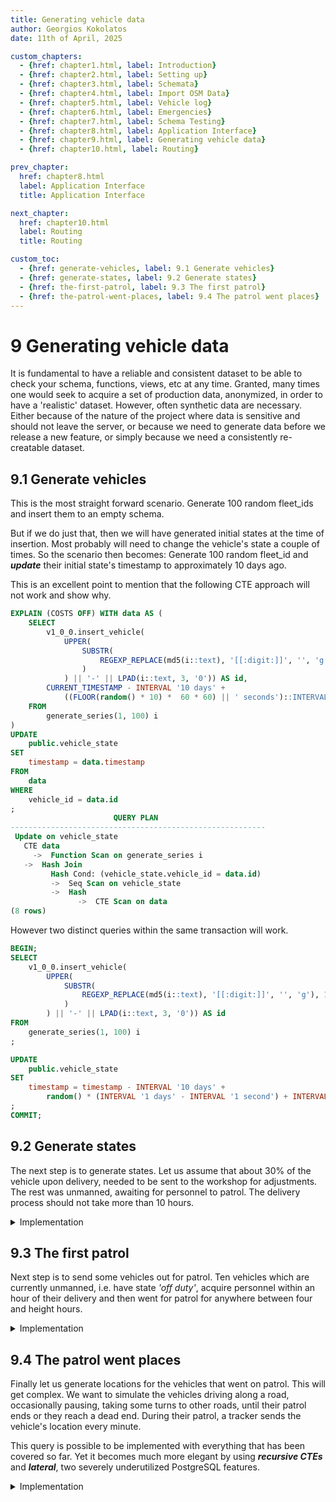 ```yaml
---
title: Generating vehicle data
author: Georgios Kokolatos
date: 11th of April, 2025

custom_chapters:
  - {href: chapter1.html, label: Introduction}
  - {href: chapter2.html, label: Setting up}
  - {href: chapter3.html, label: Schemata}
  - {href: chapter4.html, label: Import OSM Data}
  - {href: chapter5.html, label: Vehicle log}
  - {href: chapter6.html, label: Emergencies}
  - {href: chapter7.html, label: Schema Testing}
  - {href: chapter8.html, label: Application Interface}
  - {href: chapter9.html, label: Generating vehicle data}
  - {href: chapter10.html, label: Routing}

prev_chapter:
  href: chapter8.html
  label: Application Interface
  title: Application Interface

next_chapter:
  href: chapter10.html
  label: Routing
  title: Routing

custom_toc:
  - {href: generate-vehicles, label: 9.1 Generate vehicles}
  - {href: generate-states, label: 9.2 Generate states}
  - {href: the-first-patrol, label: 9.3 The first patrol}
  - {href: the-patrol-went-places, label: 9.4 The patrol went places}
---
```


# 9 Generating vehicle data

It is fundamental to have a reliable and consistent dataset to be able to check
your schema, functions, views, etc at any time. Granted, many times one would
seek to acquire a set of production data, anonymized, in order to have a
'realistic' dataset. However, often synthetic data are necessary. Either because
of the nature of the project where data is sensitive and should not leave the
server, or because we need to generate data before we release a new feature, or
simply because we need a consistently re-creatable dataset.

## 9.1 Generate vehicles

This is the most straight forward scenario. Generate 100 random fleet_ids and
insert them to an empty schema.

But if we do just that, then we will have generated initial states at the time
of insertion. Most probably will need to change the vehicle's state a couple of
times. So the scenario then becomes: Generate 100 random fleet_id and
***update*** their initial state's timestamp to approximately 10 days ago.

This is an excellent point to mention that the following CTE approach will not
work and show why.

```sql
EXPLAIN (COSTS OFF) WITH data AS (
    SELECT
        v1_0_0.insert_vehicle(
            UPPER(
                SUBSTR(
                    REGEXP_REPLACE(md5(i::text), '[[:digit:]]', '', 'g'), 1, 3
                )
            ) || '-' || LPAD(i::text, 3, '0')) AS id,
        CURRENT_TIMESTAMP - INTERVAL '10 days' +
            ((FLOOR(random() * 10) *  60 * 60) || ' seconds')::INTERVAL AS timestamp
    FROM
        generate_series(1, 100) i
)
UPDATE
    public.vehicle_state
SET
    timestamp = data.timestamp
FROM
    data
WHERE
    vehicle_id = data.id
;
                       QUERY PLAN                        
---------------------------------------------------------
 Update on vehicle_state
   CTE data
     ->  Function Scan on generate_series i
   ->  Hash Join
         Hash Cond: (vehicle_state.vehicle_id = data.id)
         ->  Seq Scan on vehicle_state
         ->  Hash
               ->  CTE Scan on data
(8 rows)

```

However two distinct queries within the same transaction will work.

```sql
BEGIN;
SELECT
	v1_0_0.insert_vehicle(
		UPPER(
			SUBSTR(
				REGEXP_REPLACE(md5(i::text), '[[:digit:]]', '', 'g'), 1, 3
			)
		) || '-' || LPAD(i::text, 3, '0')) AS id
FROM
	generate_series(1, 100) i
;

UPDATE
	public.vehicle_state
SET
	timestamp = timestamp - INTERVAL '10 days' +
		random() * (INTERVAL '1 days' - INTERVAL '1 second') + INTERVAL '1 second'
;
COMMIT;
```

## 9.2 Generate states

The next step is to generate states. Let us assume that about 30% of the
vehicle upon delivery, needed to be sent to the workshop for adjustments. The
rest was unmanned, awaiting for personnel to patrol. The delivery process should
not take more than 10 hours.

<details>
<summary>Implementation</summary>

```sql 
WITH dsample AS (
    SELECT
        vehicle_id,
        timestamp + random() * (INTERVAL '10 hours' - INTERVAL '1 second') + INTERVAL '1 second',
        'decommissioned'::public.vehicle_state_enum
    FROM
        public.vehicle_state TABLESAMPLE BERNOULLI (30)
), sample AS (
    SELECT
        vs.vehicle_id,
        timestamp + random() * (INTERVAL '10 hours' - INTERVAL '1 second') + INTERVAL '1 second',
        'off duty'::public.vehicle_state_enum
    FROM
        public.vehicle_state vs
    LEFT JOIN
        dsample d ON vs.vehicle_id = d.vehicle_id
    WHERE
        d.vehicle_id IS NULL
    UNION ALL
    SELECT * FROM dsample
)
INSERT INTO
    public.vehicle_state (vehicle_id, timestamp, state)
SELECT
    *
FROM
    sample
;
```
</details>

## 9.3 The first patrol

Next step is to send some vehicles out for patrol. Ten vehicles which are
currently unmanned, i.e. have state *'off duty'*, acquire personnel within an
hour of their delivery and then went for patrol for anywhere between four and
height hours.

<details>
<summary>Implementation</summary>

```sql
WITH sample AS (
	SELECT
	    v.id as vehicle_id,
	    timestamp,
		random() * (INTERVAL '1 hour' - INTERVAL '1 second') + INTERVAL '1 second' AS patrol_start,
		random() * (INTERVAL '8 hours' - INTERVAL '4 hour') + INTERVAL '4 hour' AS patrol_duration
	FROM
		v1_0_0.vehicle_latest_state vl JOIN
		public.vehicles v ON
			v.fleet_id = vl.fleet_id
	WHERE
	    state = 'off duty'
	ORDER BY
		random()
	LIMIT
		10
), on_duty AS (
	INSERT INTO
		public.vehicle_state (vehicle_id, timestamp, state)
	SELECT
		vehicle_id,
		timestamp + patrol_start,
		'on duty'
	FROM
	    sample
	RETURNING
		*
), off_duty AS (
	INSERT INTO
		public.vehicle_state (vehicle_id, timestamp, state)
	SELECT
		vehicle_id,
		timestamp + patrol_start + patrol_duration,
		'off duty'
	FROM
		sample
	RETURNING
		*
)
SELECT * FROM on_duty
UNION ALL
SELECT * FROM off_duty;
```
</details>

## 9.4 The patrol went places

Finally let us generate locations for the vehicles that went on patrol. This
will get complex. We want to simulate the vehicles driving along a road,
occasionally pausing, taking some turns to other roads, until their patrol ends
or they reach a dead end. During their patrol, a tracker sends the vehicle's
location every minute.

This query is possible to be implemented with everything that has been covered
so far. Yet it becomes much more elegant by using ***recursive CTEs*** and
***lateral***, two severely underutilized PostgreSQL features.

<details>
<summary>Implementation</summary>
```sql

WITH RECURSIVE patrol_vehicles AS (
	-- Step 1: Select the vehicles that went on patrol and remember when they
	-- started and how many minutes it lasted
	SELECT
		vehicle_id,
		timestamp AS ticker_start,
		FLOOR(EXTRACT(epoch from next_timestamp - timestamp) / 60) AS tick_count,
		ROW_NUMBER() OVER () AS rn                             -- Give an attribute to be able to join with the roads
	FROM (
		SELECT
			vehicle_id,
			timestamp,
			state,
			LEAD(timestamp, 1) OVER state_window AS next_timestamp,
			LEAD(state, 1)     OVER state_window AS next_state
		FROM
			vehicle_state
		WINDOW
			state_window AS (PARTITION BY vehicle_id ORDER BY timestamp ASC)
	) foo
	WHERE
		state = 'on duty' AND
		next_state = 'off duty'
), road_selection AS (
	-- Step 2: Select an equal amount of random large-ish roads 
	SELECT
		*,
		ROW_NUMBER() OVER () AS rn
	FROM (
		SELECT
			osm_id,
			way AS road, 										-- The geometry 
			ST_LineInterpolatePoint(way, 0.0) AS start_point,	-- The starting point of the road (0% along the road),
			ST_LineInterpolatePoint(way, 1.0) AS end_point		-- The final point of the road (100% along the road),
		FROM
			osm_raw_data.planet_osm_roads
		WHERE
			highway IN ('primary', 'secondary', 'tertiary', 'residential') AND
			ST_Length(way) > 1000.0
		ORDER BY
			random()
		LIMIT (SELECT count(*) FROM patrol_vehicles)
	)
), vehicle_roads AS (
	-- Step 3: Assign a vehicle to a road
	SELECT
		*
	FROM
		road_selection JOIN
		patrol_vehicles USING (rn)
), tracker_ticks AS (
	-- Step 4: Recursively calculate the vehicle's travel along the road
	-- assuming that the vehicle moves about 100 meters between ticks, unless
	-- close to a junction
	SELECT
		vehicle_id,
		ticker_start,
		tick_count,
		0 AS nticks,                                           -- Starting at step 0
		0.0::double precision AS fraction,                     -- Starting at 0% progress along the road
		road,
		start_point,
		end_point
	FROM
		vehicle_roads
	UNION ALL
	SELECT
		tt.vehicle_id,
		ticker_start,
		tick_count,
		tt.nticks + 1,                                         -- Increment the sequence step
		CASE
			WHEN tt.fraction >= 0.95 THEN 0.0                  -- If the vehicle is near the end, reset progress to 0
			WHEN tt.fraction + (100.0 / ST_Length(tt.road)) >= 0.95 THEN 0.95
			ELSE tt.fraction + (100.0 / ST_Length(tt.road))    -- Otherwise, increment progress along the road
		END,
		CASE
			WHEN tt.fraction >= 0.95 THEN nr.road              -- Switch road when near the end
			ELSE tt.road
		END,
		CASE
			WHEN tt.fraction >= 0.95 THEN ST_LineInterpolatePoint(nr.road, 0.0)  -- Set new start point for the next road
			ELSE tt.start_point
		END,
		CASE
			WHEN tt.fraction >= 0.95 THEN ST_LineInterpolatePoint(nr.road, 1.0)  -- Set new end point for the next road
			ELSE tt.end_point
		END
	FROM
		tracker_ticks tt
	LEFT JOIN LATERAL (
		-- Select a road close to the end as the next road to move along to
		SELECT
			r.way AS road
		FROM
			osm_raw_data.planet_osm_roads r
		WHERE
			ST_DWithin(ST_LineInterpolatePoint(r.way, 0.0), tt.end_point, 0.0005) AND
			highway IN ('primary', 'secondary', 'tertiary', 'residential')
		ORDER BY
			random()                                           -- Do not always turn on the same heuristic
		LIMIT
			1
	) nr ON
		tt.fraction >= 0.95                                    -- Switch road if near the end of the current road
	WHERE
		tt.nticks <  tt.tick_count                             -- Stop tracking at the end of patrol
), tracker_points AS (
	-- Step 5: Construct the location + timestamp information
	SELECT
		vehicle_id,
		ticker_start + (nticks || ' minutes')::INTERVAL AS timestamp,
		CASE
			WHEN random() < 0.2 THEN
				-- 20% chance for some random pause (using the previous location)
				LAG(ST_LineInterpolatePoint(road, fraction)) OVER (PARTITION BY vehicle_id ORDER BY nticks)
			ELSE
				-- Otherwise, calculate current position along the road
				-- It will appear as the vehicle was lunging forward at times
				ST_LineInterpolatePoint(road, fraction)
		END AS location
	FROM
		tracker_ticks
)
-- Step 6: Populate the vehicle_location table
INSERT INTO
	vehicle_location (vehicle_id, timestamp, location)
SELECT
	vehicle_id,
	timestamp,
	location
FROM
	tracker_points
WHERE
	location IS NOT NULL;

```

And the result is:

<img src="./img/vehicle_location_generation.png" alt="Vehicle Location Generation" style="width:100%;"/>

Or a detail in an urban environment:
<img src="./img/location_generation_detail.png" alt="Vehicle Location Generation" style="width:100%;"/>

</details>

